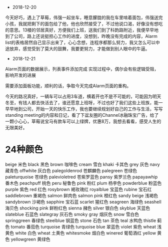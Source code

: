 * 2018-12-20

今天好巧，遇上了草莓，伟强一起坐车，睡意朦胧的我在车里啃着面包，伟强送完小孩，我就把剩下的面包给了他，他也欣然接受了，不过他说口渴，好像没有想吃的意思。13楼的邻居真好，方便我们上班，送我们到了科韵路附近，我便早早地到了公司，路上还说挺担心工作的进度，没想到，昨晚没有完成的内容，Alarm list的表格居然自己显示出来了，心心念想，连程序都那么努力，我又怎么可以中途放弃，感觉受到了莫大的鼓舞，我要更努力，才能做到别人眼中的牛逼。


* 2018-12-21

Alarm页面的数据展示，列表事件添加完成
实现过程中，偶尔会有些逻辑受阻，影响开发的进展

需要添加面板功能，顺利的话，争取今天完成Alarm页面的重构。

今天的路况真好，一辆车可以占用3车道，横着开也不是不可能的，可能因为明天冬至，有钱人都去快活去了，谁还愿意上班呀，不过也好了我们这些上班族，能一早早地到公司，开始一天的快乐工作，我也要继续规划好自己的工作与生活，写写standing meeting的内容和日记，看了下盆友圈的Channel冰融珠宝广告，给了一颗小心心，草莓说宝马有款车可以上绿牌，优惠8万，我想去看看，感受人生的无限美好。


# 24种颜色

beige 米色
black 黑色
brown 咖啡色
cream 雪白
khaki 卡其色
grey 灰色
navy 藏青色
offwhite 灰白色
palegoldenrod 苍麒麟色
palegreen 苍绿色
paleturquoise 苍绿色
palevioletred 苍紫罗蓝色
pansy 紫罗兰色
papayawhip 番木色
peachpuff 桃色
peru 秘鲁色
pink 粉红
plum 杨李色
powderblue 粉蓝色
purple 紫色
red 红色
rosybrown 褐玫瑰红
royalblue 宝蓝色
rubine 宝石红
saddlebrown 重褐色
salmon 鲜肉色
salmon pink 橙红色
sandy beige 浅褐色
sandybrown 沙褐色
sapphire 宝石蓝
scarlet 猩红色
seagreen 海绿色
seashell 海贝色
shocking pink 鲜粉红色
sienna 赭色
silver 银白色
skyblue 天蓝色
slateblue 石蓝色
slategray 灰石色
smoky gray 烟灰色
snow 雪白色
springgreen 春绿色
steelblue 钢蓝色
stone 石色
tan 茶色
teal 水鸭色
thistle 蓟色
tomato 番茄色
turquoise 青绿色
turquoise blue 翠蓝色
violet 紫色
wheat 浅黄色
white 白色
wheat 土黄色
whitesmoke 烟白色
winered 葡萄酒红
yellow 黄色
yellowgreen 黄绿色